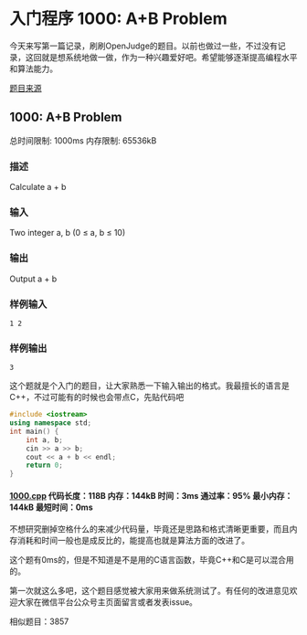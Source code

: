 # 入门程序 1000: A+B Problem

今天来写第一篇记录，刷刷OpenJudge的题目。以前也做过一些，不过没有记录，这回就是想系统地做一做，作为一种兴趣爱好吧。希望能够逐渐提高编程水平和算法能力。

[题目来源](http://bailian.openjudge.cn/practice/1000/)

## 1000: A+B Problem

总时间限制: 1000ms    内存限制: 65536kB

### 描述

Calculate a + b

### 输入

Two integer a, b (0 ≤ a, b ≤ 10)

### 输出

Output a + b

### 样例输入
```
1 2
```
### 样例输出
```
3
```
这个题就是个入门的题目，让大家熟悉一下输入输出的格式。我最擅长的语言是C++，不过可能有的时候也会带点C，先贴代码吧
```cpp
#include <iostream>
using namespace std;
int main() {
	int a, b;
	cin >> a >> b;
	cout << a + b << endl;
	return 0;
}
```
#### [1000.cpp](https://github.com/Ienu/ExerciseEveryday/blob/master/Code/1000-1099/1000.cpp) 代码长度：118B   内存：144kB   时间：3ms   通过率：95%   最小内存：144kB   最短时间：0ms

不想研究删掉空格什么的来减少代码量，毕竟还是思路和格式清晰更重要，而且内存消耗和时间一般也是成反比的，能提高也就是算法方面的改进了。

这个题有0ms的，但是不知道是不是用的C语言函数，毕竟C++和C是可以混合用的。

第一次就这么多吧，这个题目感觉被大家用来做系统测试了。有任何的改进意见欢迎大家在微信平台公众号主页面留言或者发表issue。

相似题目：3857
